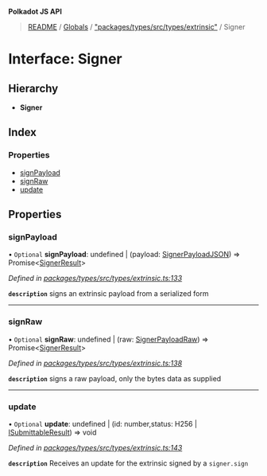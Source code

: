 **Polkadot JS API**

> [README](../README.md) / [Globals](../globals.md) / ["packages/types/src/types/extrinsic"](../modules/_packages_types_src_types_extrinsic_.md) / Signer

# Interface: Signer

## Hierarchy

* **Signer**

## Index

### Properties

* [signPayload](_packages_types_src_types_extrinsic_.signer.md#signpayload)
* [signRaw](_packages_types_src_types_extrinsic_.signer.md#signraw)
* [update](_packages_types_src_types_extrinsic_.signer.md#update)

## Properties

### signPayload

• `Optional` **signPayload**: undefined \| (payload: [SignerPayloadJSON](_packages_types_src_types_extrinsic_.signerpayloadjson.md)) => Promise\<[SignerResult](_packages_types_src_types_extrinsic_.signerresult.md)>

*Defined in [packages/types/src/types/extrinsic.ts:133](https://github.com/polkadot-js/api/blob/9d548f787/packages/types/src/types/extrinsic.ts#L133)*

**`description`** signs an extrinsic payload from a serialized form

___

### signRaw

• `Optional` **signRaw**: undefined \| (raw: [SignerPayloadRaw](_packages_types_src_types_extrinsic_.signerpayloadraw.md)) => Promise\<[SignerResult](_packages_types_src_types_extrinsic_.signerresult.md)>

*Defined in [packages/types/src/types/extrinsic.ts:138](https://github.com/polkadot-js/api/blob/9d548f787/packages/types/src/types/extrinsic.ts#L138)*

**`description`** signs a raw payload, only the bytes data as supplied

___

### update

• `Optional` **update**: undefined \| (id: number,status: H256 \| [ISubmittableResult](_packages_types_src_types_extrinsic_.isubmittableresult.md)) => void

*Defined in [packages/types/src/types/extrinsic.ts:143](https://github.com/polkadot-js/api/blob/9d548f787/packages/types/src/types/extrinsic.ts#L143)*

**`description`** Receives an update for the extrinsic signed by a `signer.sign`
